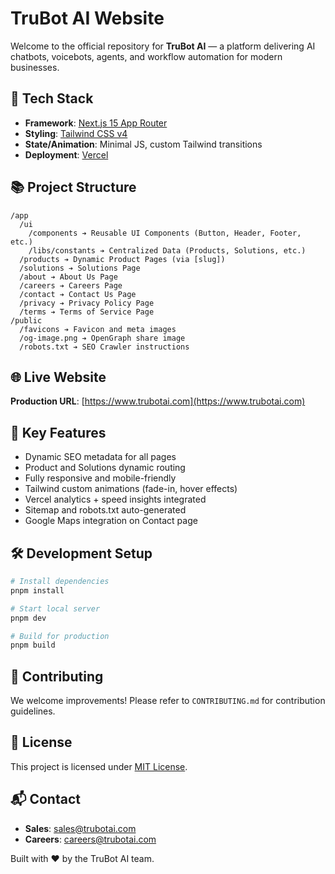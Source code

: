 # TruBot AI Website

Welcome to the official repository for **TruBot AI** — a platform delivering AI chatbots, voicebots, agents, and workflow automation for modern businesses.

## 🚀 Tech Stack

- **Framework**: [Next.js 15 App Router](https://nextjs.org/)
- **Styling**: [Tailwind CSS v4](https://tailwindcss.com/)
- **State/Animation**: Minimal JS, custom Tailwind transitions
- **Deployment**: [Vercel](https://vercel.com/)

## 📚 Project Structure

```
/app
  /ui
    /components ➔ Reusable UI Components (Button, Header, Footer, etc.)
    /libs/constants ➔ Centralized Data (Products, Solutions, etc.)
  /products ➔ Dynamic Product Pages (via [slug])
  /solutions ➔ Solutions Page
  /about ➔ About Us Page
  /careers ➔ Careers Page
  /contact ➔ Contact Us Page
  /privacy ➔ Privacy Policy Page
  /terms ➔ Terms of Service Page
/public
  /favicons ➔ Favicon and meta images
  /og-image.png ➔ OpenGraph share image
  /robots.txt ➔ SEO Crawler instructions
```

## 🌐 Live Website

**Production URL**: [https://www.trubotai.com](https://www.trubotai.com)

## 📖 Key Features

- Dynamic SEO metadata for all pages
- Product and Solutions dynamic routing
- Fully responsive and mobile-friendly
- Tailwind custom animations (fade-in, hover effects)
- Vercel analytics + speed insights integrated
- Sitemap and robots.txt auto-generated
- Google Maps integration on Contact page

## 🛠️ Development Setup

```bash
# Install dependencies
pnpm install

# Start local server
pnpm dev

# Build for production
pnpm build
```

## 🤝 Contributing

We welcome improvements! Please refer to `CONTRIBUTING.md` for contribution guidelines.

## 🧩 License

This project is licensed under [MIT License](LICENSE).

## 📬 Contact

- **Sales**: sales@trubotai.com
- **Careers**: careers@trubotai.com

Built with ❤️ by the TruBot AI team.
